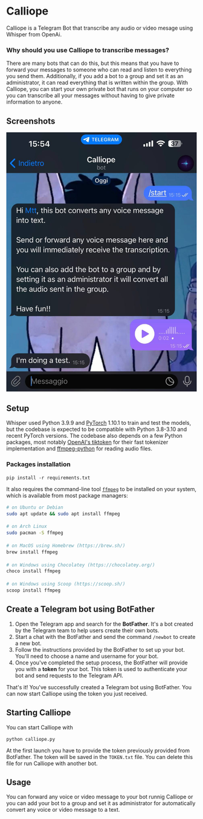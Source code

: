 # Calliope
Calliope is a Telegram Bot that transcribe any audio or video mesage using Whisper from OpenAi.

### Why should you use Calliope to transcribe messages? 
There are many bots that can do this, but this means that you have to forward your messages to someone who can read and listen to everything you send them. Additionally, if you add a bot to a group and set it as an administrator, it can read everything that is written within the group. With Calliope, you can start your own private bot that runs on your computer so you can transcribe all your messages without having to give private information to anyone.

## Screenshots

![](https://github.com/MatteoSid/calliope/blob/main/screenshots/screenshot.jpg)

## Setup
Whisper used Python 3.9.9 and [PyTorch](https://pytorch.org/) 1.10.1 to train and test the models, but the codebase is expected to be compatible with Python 3.8-3.10 and recent PyTorch versions. The codebase also depends on a few Python packages, most notably [OpenAI's tiktoken](https://github.com/openai/tiktoken) for their fast tokenizer implementation and [ffmpeg-python](https://github.com/kkroening/ffmpeg-python) for reading audio files.

### Packages installation
    pip install -r requirements.txt

It also requires the command-line tool [`ffmpeg`](https://ffmpeg.org/) to be installed on your system, which is available from most package managers:

```bash
# on Ubuntu or Debian
sudo apt update && sudo apt install ffmpeg

# on Arch Linux
sudo pacman -S ffmpeg

# on MacOS using Homebrew (https://brew.sh/)
brew install ffmpeg

# on Windows using Chocolatey (https://chocolatey.org/)
choco install ffmpeg

# on Windows using Scoop (https://scoop.sh/)
scoop install ffmpeg
```

## Create a Telegram bot using BotFather

1. Open the Telegram app and search for the **BotFather**. It's a bot created by the Telegram team to help users create their own bots.
2. Start a chat with the BotFather and send the command `/newbot` to create a new bot.
3. Follow the instructions provided by the BotFather to set up your bot. You'll need to choose a name and username for your bot.
4. Once you've completed the setup process, the BotFather will provide you with a **token** for your bot. This token is used to authenticate your bot and send requests to the Telegram API.

That's it! You've successfully created a Telegram bot using BotFather. You can now start Calliope using the token you just received.

## Starting Calliope
You can start Calliope with

    python calliope.py

At the first launch you have to provide the token previously provided from BotFather. The token will be saved in the `TOKEN.txt` file. You can delete this file for run Calliope with another bot.

## Usage
You can forward any voice or video message to your bot runnig Calliope or you can add your bot to a group and set it as administrator for automatically convert any voice or video message to a text.